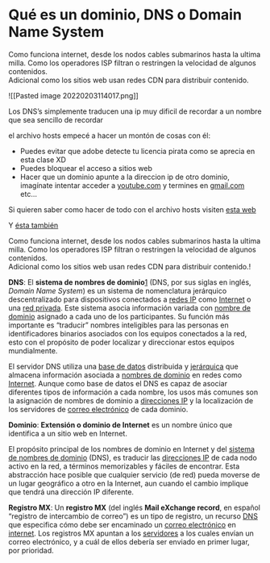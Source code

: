 # Qué es un dominio, DNS o Domain Name System
Como funciona internet, desde los nodos cables submarinos hasta la ultima milla. Como los operadores ISP filtran o restringen la velocidad de algunos contenidos.  
Adicional como los sitios web usan redes CDN para distribuir contenido.

![[Pasted image 20220203114017.png]]

Los DNS’s simplemente traducen una ip muy dificil de recordar a un nombre que sea sencillo de recordar

el archivo hosts empecé a hacer un montón de cosas con él:

-   Puedes evitar que adobe detecte tu licencia pirata como se aprecia en esta clase XD
-   Puedes bloquear el acceso a sitios web
-   Hacer que un dominio apunte a la direccion ip de otro dominio, imagínate intentar acceder a [youtube.com](https://youtube.com/) y termines en [gmail.com](https://gmail.com/) etc…

Si quieren saber como hacer de todo con el archivo hosts visiten [esta web](https://norfipc.com/articulos/viaje-archivos-ocultos-windows-archivo-hosts.html)

Y [ésta también](https://norfipc.com/articulos/como-bloquear-impedir-acceso-paginas-sitios-web-internet.html)

Como funciona internet, desde los nodos cables submarinos hasta la ultima milla. Como los operadores ISP filtran o restringen la velocidad de algunos contenidos.  
Adicional como los sitios web usan redes CDN para distribuir contenido.!

**DNS**: El **sistema de nombres de dominio**[1](https://es.wikipedia.org/wiki/Sistema_de_nombres_de_dominio#cite_note-1) (DNS, por sus siglas en inglés, _Domain Name System_) es un sistema de nomenclatura jerárquico descentralizado para dispositivos conectados a [redes IP](https://es.wikipedia.org/wiki/Internet_Protocol) como [Internet](https://es.wikipedia.org/wiki/Internet) o una [red privada](https://es.wikipedia.org/wiki/Intranet). Este sistema asocia información variada con [nombre de dominio](https://es.wikipedia.org/wiki/Dominio_de_Internet) asignado a cada uno de los participantes. Su función más importante es “traducir” nombres inteligibles para las personas en identificadores binarios asociados con los equipos conectados a la red, esto con el propósito de poder localizar y direccionar estos equipos mundialmente.

El servidor DNS utiliza una [base de datos](https://es.wikipedia.org/wiki/Base_de_datos) distribuida y [jerárquica](https://es.wikipedia.org/wiki/Jerarqu%C3%ADa) que almacena información asociada a [nombres de dominio](https://es.wikipedia.org/wiki/Nombre_de_dominio) en redes como [Internet](https://es.wikipedia.org/wiki/Internet). Aunque como base de datos el DNS es capaz de asociar diferentes tipos de información a cada nombre, los usos más comunes son la asignación de nombres de dominio a [direcciones IP](https://es.wikipedia.org/wiki/Direcci%C3%B3n_IP) y la localización de los servidores de [correo electrónico](https://es.wikipedia.org/wiki/Correo_electr%C3%B3nico) de cada dominio.

**Dominio**: **Extensión o dominio de Internet** es un nombre único que identifica a un sitio web en Internet.

El propósito principal de los nombres de dominio en Internet y del [sistema de nombres de dominio](https://es.wikipedia.org/wiki/Domain_Name_System) (DNS), es traducir las [direcciones IP](https://es.wikipedia.org/wiki/Direcci%C3%B3n_IP) de cada nodo activo en la red, a términos memorizables y fáciles de encontrar. Esta abstracción hace posible que cualquier servicio (de red) pueda moverse de un lugar geográfico a otro en la Internet, aun cuando el cambio implique que tendrá una dirección IP diferente.

**Registro MX**: Un **registro MX** (del inglés **Mail eXchange record**, en español “registro de intercambio de correo”) es un tipo de registro, un recurso [DNS](https://es.wikipedia.org/wiki/DNS) que especifica cómo debe ser encaminado un [correo electrónico](https://es.wikipedia.org/wiki/Correo_electr%C3%B3nico) en [internet](https://es.wikipedia.org/wiki/Internet). Los registros MX apuntan a los [servidores](https://es.wikipedia.org/wiki/Servidor) a los cuales envían un correo electrónico, y a cuál de ellos debería ser enviado en primer lugar, por prioridad.